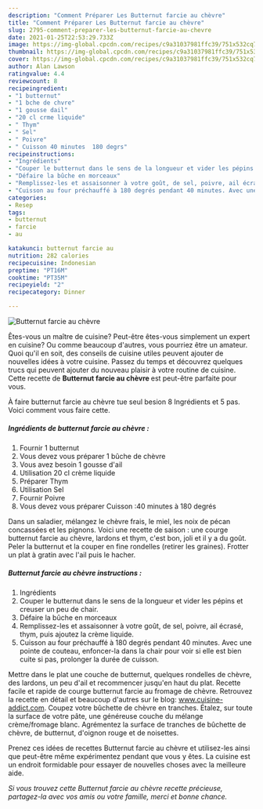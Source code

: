```yaml
---
description: "Comment Préparer Les Butternut farcie au chèvre"
title: "Comment Préparer Les Butternut farcie au chèvre"
slug: 2795-comment-preparer-les-butternut-farcie-au-chevre
date: 2021-01-25T22:53:29.733Z
image: https://img-global.cpcdn.com/recipes/c9a31037981ffc39/751x532cq70/butternut-farcie-au-chevre-photo-principale-de-la-recette.jpg
thumbnail: https://img-global.cpcdn.com/recipes/c9a31037981ffc39/751x532cq70/butternut-farcie-au-chevre-photo-principale-de-la-recette.jpg
cover: https://img-global.cpcdn.com/recipes/c9a31037981ffc39/751x532cq70/butternut-farcie-au-chevre-photo-principale-de-la-recette.jpg
author: Alan Lawson
ratingvalue: 4.4
reviewcount: 8
recipeingredient:
- "1 butternut"
- "1 bche de chvre"
- "1 gousse dail"
- "20 cl crme liquide"
- " Thym"
- " Sel"
- " Poivre"
- " Cuisson 40 minutes  180 degrs"
recipeinstructions:
- "Ingrédients"
- "Couper le butternut dans le sens de la longueur et vider les pépins et creuser un peu de chair."
- "Défaire la bûche en morceaux"
- "Remplissez-les et assaisonner à votre goût, de sel, poivre, ail écrasé, thym, puis ajoutez la crème liquide."
- "Cuisson au four préchauffé à 180 degrés pendant 40 minutes. Avec une pointe de couteau, enfoncer-la dans la chair pour voir si elle est bien cuite si pas, prolonger la durée de cuisson."
categories:
- Resep
tags:
- butternut
- farcie
- au

katakunci: butternut farcie au 
nutrition: 282 calories
recipecuisine: Indonesian
preptime: "PT16M"
cooktime: "PT35M"
recipeyield: "2"
recipecategory: Dinner

---
```



![Butternut farcie au chèvre](https://img-global.cpcdn.com/recipes/c9a31037981ffc39/751x532cq70/butternut-farcie-au-chevre-photo-principale-de-la-recette.jpg)

Êtes-vous un maître de cuisine? Peut-être êtes-vous simplement un expert en cuisine? Ou comme beaucoup d'autres, vous pourriez être un amateur. Quoi qu'il en soit, des conseils de cuisine utiles peuvent ajouter de nouvelles idées à votre cuisine. Passez du temps et découvrez quelques trucs qui peuvent ajouter du nouveau plaisir à votre routine de cuisine. Cette recette de <strong> Butternut farcie au chèvre </strong> est peut-être parfaite pour vous.

<!--inarticleads1-->

À faire butternut farcie au chèvre tue seul besion 8 Ingrédients et 5 pas. Voici comment vous faire cette.

##### Ingrédients de butternut farcie au chèvre :

1. Fournir 1 butternut
1. Vous devez vous préparer 1 bûche de chèvre
1. Vous avez besoin 1 gousse d&#39;ail
1. Utilisation 20 cl crème liquide
1. Préparer  Thym
1. Utilisation  Sel
1. Fournir  Poivre
1. Vous devez vous préparer  Cuisson :40 minutes à 180 degrés


Dans un saladier, mélangez le chèvre frais, le miel, les noix de pécan concassées et les pignons. Voici une recette de saison : une courge butternut farcie au chèvre, lardons et thym, c&#39;est bon, joli et il y a du goût. Peler la butternut et la couper en fine rondelles (retirer les graines). Frotter un plat à gratin avec l&#39;ail puis le hacher. 

<!--inarticleads2-->

##### Butternut farcie au chèvre instructions :

1. Ingrédients
1. Couper le butternut dans le sens de la longueur et vider les pépins et creuser un peu de chair.
1. Défaire la bûche en morceaux
1. Remplissez-les et assaisonner à votre goût, de sel, poivre, ail écrasé, thym, puis ajoutez la crème liquide.
1. Cuisson au four préchauffé à 180 degrés pendant 40 minutes. Avec une pointe de couteau, enfoncer-la dans la chair pour voir si elle est bien cuite si pas, prolonger la durée de cuisson.


Mettre dans le plat une couche de butternut, quelques rondelles de chèvre, des lardons, un peu d&#39;ail et recommencer jusqu&#39;en haut du plat. Recette facile et rapide de courge butternut farcie au fromage de chèvre. Retrouvez la recette en détail et beaucoup d&#39;autres sur le blog: www.cuisine-addict.com. Coupez votre bûchette de chèvre en tranches. Étalez, sur toute la surface de votre pâte, une généreuse couche du mélange crème/fromage blanc. Agrémentez la surface de tranches de bûchette de chèvre, de butternut, d&#39;oignon rouge et de noisettes. 

<!--inarticleads1-->

<p>
Prenez ces idées de recettes Butternut farcie au chèvre et utilisez-les ainsi que peut-être même expérimentez pendant que vous y êtes. La cuisine est un endroit formidable pour essayer de nouvelles choses avec la meilleure aide.
</p>

<p>
<i>Si vous trouvez cette Butternut farcie au chèvre recette précieuse, partagez-la avec vos amis ou votre famille, merci et bonne chance.</i>
</p>
